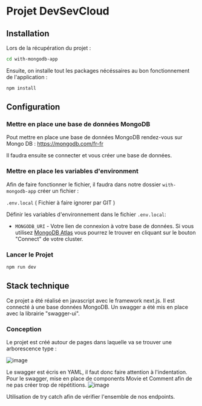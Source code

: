 # Projet DevSevCloud

## Installation

Lors de la récupération du projet : 
```bash
cd with-mongodb-app
```
Ensuite, on installe tout les packages nécéssaires au bon fonctionnement de l'application :
```bash
npm install
```

## Configuration

### Mettre en place une base de données MongoDB

Pout mettre en place une base de données MongoDB rendez-vous sur Mongo DB :
https://mongodb.com/fr-fr

Il faudra ensuite se connecter et vous créer une base de données.


### Mettre en place les variables d'environment

Afin de faire fonctionner le fichier, il faudra dans notre dossier `with-mongodb-app` créer un fichier :

`.env.local` ( Fichier à faire ignorer par GIT )

Définir les variables d'environnement dans le fichier `.env.local`:

- `MONGODB_URI` - Votre lien de connexion à votre base de données. Si vous utilisez [MongoDB Atlas](https://mongodb.com/atlas) vous pourrez le trouver en cliquant sur le bouton "Connect" de votre cluster.

### Lancer le Projet

```bash
npm run dev
```

## Stack technique

Ce projet a été réalisé en javascript avec le framework next.js. Il est connecté à une base données MongoDB.
Un swagger a été mis en place avec la librairie "swagger-ui".

### Conception

Le projet est créé autour de pages dans laquelle va se trouver une arborescence type :

![image](https://github.com/HugoFerry/DevScCloud/assets/72927744/53b5be29-e659-41d7-8e90-ae4154ac2919)

Le swagger est écris en YAML, il faut donc faire attention à l'indentation.
Pour le swagger, mise en place de components Movie et Comment afin de ne pas créer trop de répétitions.
![image](https://github.com/HugoFerry/DevScCloud/assets/72927744/2a126ba1-f975-4b9a-bb25-dbb90b8eb140)

Utilisation de try catch afin de vérifier l'ensemble de nos endpoints.

